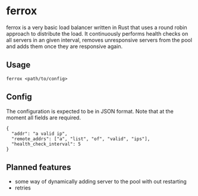 # ferrox

ferrox is a very basic load balancer written in Rust that uses a round robin approach to distribute the load.
It continuously performs health checks on all servers in an given interval, removes unresponsive servers from
the pool and adds them once they are responsive again.

## Usage

```
ferrox <path/to/config>
```

## Config

The configuration is expected to be in JSON format.
Note that at the moment all fields are required.

```
{
  "addr": "a valid ip",
  "remote_addrs": ["a", "list", "of", "valid", "ips"],
  "health_check_interval": 5
}
```

## Planned features

- some way of dynamically adding server to the pool with out restarting
- retries
